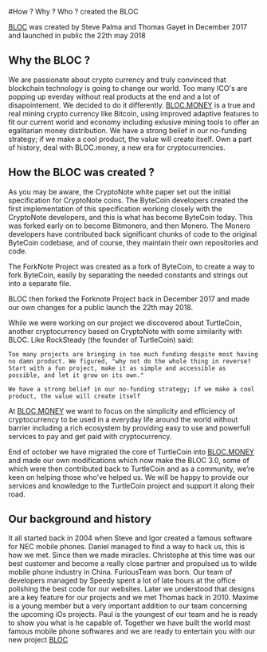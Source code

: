 #How ? Why ? Who ? created the BLOC

[BLOC](https://bloc.money) was created by Steve Palma and Thomas Gayet in December 2017 and launched in public the 22th may 2018

## Why the BLOC ?

We are passionate about crypto currency and truly convinced that blockchain technology is going to change our world. Too many ICO's are popping up everday without real products at the end and a lot of disapointement. We decided to do it differently. [BLOC.MONEY](https://bloc.money) is a true and real mining crypto currency like Bitcoin, using improved adaptive features to fit our current world and economy including exlusive mining tools to offer an egalitarian money distribution. We have a strong belief in our no-funding strategy; if we make a cool product, the value will create itself. Own a part of history, deal with BLOC.money, a new era for cryptocurrencies.

## How the BLOC  was created ?

As you may be aware, the CryptoNote white paper set out the initial specification for CryptoNote coins. The ByteCoin developers created the first implementation of this specification working closely with the CryptoNote developers, and this is what has become ByteCoin today. This was forked early on to become Bitmonero, and then Monero. The Monero developers have contributed back significant chunks of code to the original ByteCoin codebase, and of course, they maintain their own repositories and code.

The ForkNote Project was created as a fork of ByteCoin, to create a way to fork ByteCoin, easily by separating the needed constants and strings out into a separate file.

BLOC then forked the Forknote Project back in December 2017 and made our own changes for a public launch the 22th may 2018.

While we were working on our project we discovered about TurtleCoin, another cryptocurrency based on CryptoNote with some similarity with BLOC. Like RockSteady (the founder of TurtleCoin) said:

```
Too many projects are bringing in too much funding despite most having no damn product. We figured, "why not do the whole thing in reverse? Start with a fun project, make it as simple and accessible as possible, and let it grow on its own."

We have a strong belief in our no-funding strategy; if we make a cool product, the value will create itself
```

At [BLOC.MONEY](https://bloc.money) we want to focus on the simplicity and efficiency of cryptocurrency to be used in a everyday life around the world without barrier including a rich ecosystem by providing easy to use and powerfull services to pay and get paid with cryptocurrency.

End of october we have migrated the core of TurtleCoin into [BLOC.MONEY](https://bloc.money) and made our own modifications which now make the BLOC 3.0, some of which were then contributed back to TurtleCoin and as a community, we’re keen on helping those who’ve helped us. We will be happy to provide our services and knowledge to the TurtleCoin project and support it along their road.

## Our background and history

It all started back in 2004 when Steve and Igor created a famous software for NEC mobile phones. Daniel managed to find a way to hack us, this is how we met. Since then we made miracles. Christophe at this time was our best customer and become a really close partner and propulsed us to wilde mobile phone industry in China. FuriousTeam was born. Our team of developers managed by Speedy spent a lot of late hours at the office polishing the best code for our websites. Later we understood that designs are a key feature for our projects and we met Thomas back in 2010. Maxime is a young member but a very important addition to our team concerning the upcoming iOs projects. Paul is the youngest of our team and he is ready to show you what is he capable of. Together we have built the world most famous mobile phone softwares and we are ready to entertain you with our new project [BLOC](https://bloc.money)